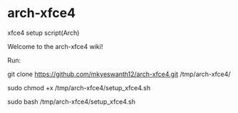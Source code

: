 # arch-xfce4
xfce4 setup script(Arch)

Welcome to the arch-xfce4 wiki!

Run:

git clone https://github.com/mkyeswanth12/arch-xfce4.git /tmp/arch-xfce4/

sudo chmod +x /tmp/arch-xfce4/setup_xfce4.sh

sudo bash /tmp/arch-xfce4/setup_xfce4.sh
